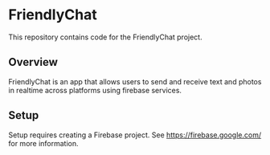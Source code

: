 # FriendlyChat

This repository contains code for the FriendlyChat project.

## Overview

FriendlyChat is an app that allows users to send and receive text and photos in realtime across platforms using firebase services.

## Setup

Setup requires creating a Firebase project. See https://firebase.google.com/ for more information.
